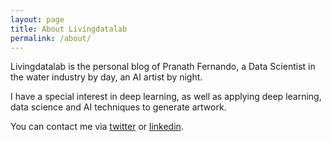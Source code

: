 ```yaml
---
layout: page
title: About Livingdatalab
permalink: /about/
---
```


Livingdatalab is the personal blog of Pranath Fernando, a Data Scientist in the water industry by day, an AI artist by night.

I have a special interest in deep learning, as well as applying deep learning, data science and AI techniques to generate artwork.

You can contact me via [twitter](https://twitter.com/livingdatalab) or [linkedin](https://www.linkedin.com/in/pranath-fernando/).
